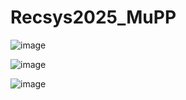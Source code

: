 # Recsys2025_MuPP

![image](https://github.com/user-attachments/assets/96804d07-ff25-408f-aa0d-146e42f9a2b8)

![image](https://github.com/user-attachments/assets/b177685b-0b82-41bd-aab0-aea4659d63b1)

![image](https://github.com/user-attachments/assets/a90b4a2b-9d3e-4627-a5cd-9cfee9cd02c6)
